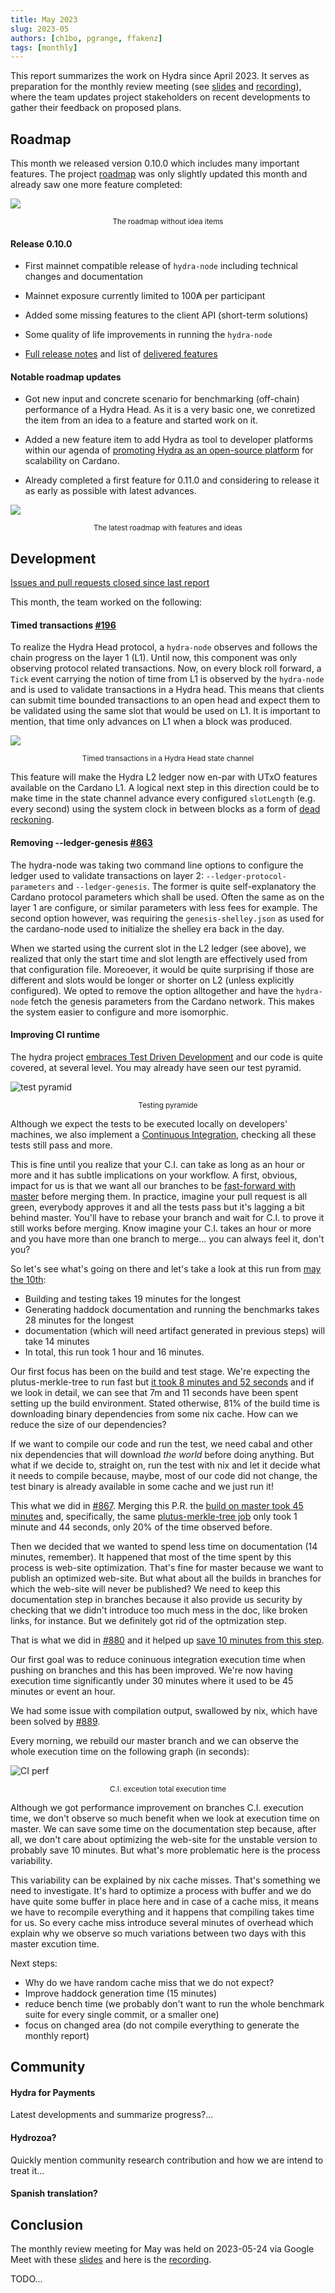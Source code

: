 ```yaml
---
title: May 2023
slug: 2023-05
authors: [ch1bo, pgrange, ffakenz]
tags: [monthly]
---
```


This report summarizes the work on Hydra since April 2023. It serves as
preparation for the monthly review meeting (see [slides][slides] and
[recording][recording]), where the team updates project stakeholders on recent
developments to gather their feedback on proposed plans.

## Roadmap

This month we released version 0.10.0 which includes many important features.
The project [roadmap](https://github.com/orgs/input-output-hk/projects/21) was
only slightly updated this month and already saw one more feature completed:

![](./img/2023-05-roadmap-ex-ideas.png) <small><center>The roadmap without idea items</center></small>

#### Release 0.10.0

- First mainnet compatible release of `hydra-node` including technical changes and documentation

- Mainnet exposure currently limited to 100₳ per participant

- Added some missing features to the client API (short-term solutions)

- Some quality of life improvements in running the `hydra-node`

- [Full release notes](https://github.com/input-output-hk/hydra/releases/tag/0.10.0) and list of [delivered features](https://github.com/input-output-hk/hydra/milestone/8?closed=1)

#### Notable roadmap updates

- Got new input and concrete scenario for benchmarking (off-chain) performance
  of a Hydra Head. As it is a very basic one, we conretized the item from an
  idea to a feature and started work on it.

- Added a new feature item to add Hydra as tool to developer platforms within
  our agenda of [promoting Hydra as an open-source
  platform](https://hydra.family/head-protocol/monthly/2023-01#themes-for-2023)
  for scalability on Cardano.

- Already completed a first feature for 0.11.0 and considering to release it as
  early as possible with latest advances.

![](./img/2023-05-roadmap.png) <small><center>The latest roadmap with features and ideas</center></small>

## Development

[Issues and pull requests closed since last
report](https://github.com/input-output-hk/hydra/issues?q=is%3Aclosed+sort%3Aupdated-desc+closed%3A2023-04-26..2023-05-24)

This month, the team worked on the following:

#### Timed transactions [#196](https://github.com/input-output-hk/hydra/issues/196#)

To realize the Hydra Head protocol, a `hydra-node` observes and follows the
chain progress on the layer 1 (L1). Until now, this component was only observing
protocol related transactions. Now, on every block roll forward, a `Tick` event
carrying the notion of time from L1 is observed by the `hydra-node` and is used
to validate transactions in a Hydra head. This means that clients can submit
time bounded transactions to an open head and expect them to be validated using
the same slot that would be used on L1. It is important to mention, that time
only advances on L1 when a block was produced.

![](./img/2023-05-timed-transactions.jpg) <small><center>Timed transactions in a Hydra Head state channel</center></small>

This feature will make the Hydra L2 ledger now en-par with UTxO features
available on the Cardano L1. A logical next step in this direction could be to
make time in the state channel advance every configured `slotLength` (e.g. every
second) using the system clock in between blocks as a form of [dead reckoning](https://en.wikipedia.org/wiki/Dead_reckoning).

#### Removing --ledger-genesis [#863](https://github.com/input-output-hk/hydra/pull/863)

The hydra-node was taking two command line options to configure the ledger used
to validate transactions on layer 2: `--ledger-protocol-parameters` and
`--ledger-genesis`. The former is quite self-explanatory the Cardano protocol
parameters which shall be used. Often the same as on the layer 1 are configure,
or similar parameters with less fees for example. The second option however, was
requiring the `genesis-shelley.json` as used for the cardano-node used to
initialize the shelley era back in the day.

When we started using the current slot in the L2 ledger (see above), we realized
that only the start time and slot length are effectively used from that
configuration file. Moreoever, it would be quite surprising if those are
different and slots would be longer or shorter on L2 (unless explicitly
configured). We opted to remove the option alltogether and have the `hydra-node`
fetch the genesis parameters from the Cardano network. This makes the system
easier to configure and more isomorphic.

#### Improving CI runtime

The hydra project [embraces Test Driven Development](./adr/12) and our code is
quite covered, at several level. You may already have seen our test pyramid.

![test pyramid](./img/2023-05-test-pyramide.png) <small><center>Testing pyramide</center></small>

Although we expect the tests to be executed locally on developers' machines, we
also implement a [Continuous
Integration](https://github.com/input-output-hk/hydra/actions/workflows/ci.yaml),
checking all these tests still pass and more.

This is fine until you realize that your C.I. can take as long as an hour or
more and it has subtle implications on your workflow. A first, obvious, impact
for us is that we want all our branches to be [fast-forward with
master](https://github.com/input-output-hk/hydra/wiki/Coding-Standards#merge-prs-with-merge-commits-and-rebase-branches-on-top-of-master)
before merging them. In practice, imagine your pull request is all green,
everybody approves it and all the tests pass but it's lagging a bit behind
master. You'll have to rebase your branch and wait for C.I. to prove it still
works before merging. Know imagine your C.I. takes an hour or more and you have
more than one branch to merge... you can always feel it, don't you?

So let's see what's going on there and let's take a look at this run from [may
the 10th](https://github.com/input-output-hk/hydra/actions/runs/4933005294):
- Building and testing takes 19 minutes for the longest
- Generating haddock documentation and running the benchmarks takes 28 minutes
  for the longest
- documentation (which will need artifact generated in previous steps) will take
  14 minutes
- In total, this run took 1 hour and 16 minutes.

Our first focus has been on the build and test stage. We're expecting the
plutus-merkle-tree to run fast but [it took 8 minutes and 52
seconds](https://github.com/input-output-hk/hydra/actions/runs/4933005294/jobs/8816564512)
and if we look in detail, we can see that 7m and 11 seconds have been spent
setting up the build environment. Stated otherwise, 81% of the build time is
downloading binary dependencies from some nix cache. How can we reduce the size
of our dependencies?

If we want to compile our code and run the test, we need cabal and other nix
dependencies that will download _the world_ before doing anything. But what if
we decide to, straight on, run the test with nix and let it decide what it needs
to compile because, maybe, most of our code did not change, the test binary is
already available in some cache and we just run it!

This what we did in [#867](https://github.com/input-output-hk/hydra/pull/867).
Merging this P.R. the [build on master took 45
minutes](https://github.com/input-output-hk/hydra/actions/runs/5003046049) and,
specifically, the same [plutus-merkle-tree
job](https://github.com/input-output-hk/hydra/actions/runs/5003046049/jobs/8963773583)
only took 1 minute and 44 seconds, only 20% of the time observed before.

Then we decided that we wanted to spend less time on documentation (14 minutes,
remember). It happened that most of the time spent by this process is web-site
optimization. That's fine for master because we want to publish an optimized
web-site. But what about all the builds in branches for which the web-site will
never be published? We need to keep this documentation step in branches because
it also provide us security by checking that we didn't introduce too much mess
in the doc, like broken links, for instance. But we definitely got rid of the
optmization step.

That is what we did in [#880](https://github.com/input-output-hk/hydra/pull/880)
and it helped up [save 10 minutes from this
step](https://github.com/input-output-hk/hydra/actions/runs/5067084637/jobs/9098252031).

Our first goal was to reduce coninuous integration execution time when pushing
on branches and this has been improved. We're now having execution time
significantly under 30 minutes where it used to be 45 minutes or event an hour.

We had some issue with compilation output, swallowed by nix, which have been
solved by [#889](https://github.com/input-output-hk/hydra/pull/889).

Every morning, we rebuild our master branch and we can observe the whole
execution time on the following graph (in seconds):

![CI perf](./img/2023-05-ci-perf.png) <small><center>C.I. exceution total
execution time</center></small>

Although we got performance improvement on branches C.I. execution time, we
don't observe so much benefit when we look at execution time on master. We can
save some time on the documentation step because, after all, we don't care about
optimizing the web-site for the unstable version to probably save 10 minutes.
But what's more problematic here is the process variability.

This variability can be explained by nix cache misses. That's something we need
to investigate. It's hard to optimize a process with buffer and we do have quite
some buffer in place here and in case of a cache miss, it means we have to
recompile everything and it happens that compiling takes time for us. So every
cache miss introduce several minutes of overhead which explain why we observe so
much variations between two days with this master excution time.

Next steps:
- Why do we have random cache miss that we do not expect?
- Improve haddock generation time (15 minutes)
- reduce bench time (we probably don't want to run the whole benchmark suite for
  every single commit, or a smaller one)
- focus on changed area (do not compile everything to generate the monthly
  report)

## Community

#### Hydra for Payments

Latest developments and summarize progress?...

#### Hydrozoa?

Quickly mention community research contribution and how we are intend to treat it...

#### Spanish translation?

## Conclusion

The monthly review meeting for May was held on 2023-05-24 via Google Meet with
these [slides][slides] and here is the [recording][recording].

TODO...

[slides]: https://docs.google.com/presentation/d/1anUC3Z1idloyR6uwiSHLZtV6-LQvUcByHPMUgCBOVIA
[recording]: https://hydra.family/TODO
